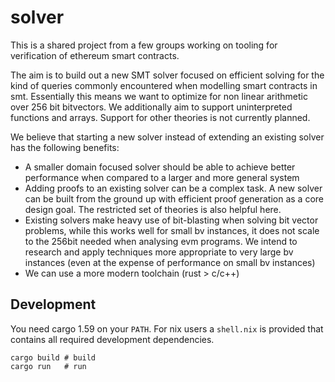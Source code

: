 # solver

This is a shared project from a few groups working on tooling for verification of ethereum smart contracts.

The aim is to build out a new SMT solver focused on efficient solving for the kind of queries
commonly encountered when modelling smart contracts in smt. Essentially this means we want to
optimize for non linear arithmetic over 256 bit bitvectors. We additionally aim to support
uninterpreted functions and arrays. Support for other theories is not currently planned.

We believe that starting a new solver instead of extending an existing solver has the following
benefits:

- A smaller domain focused solver should be able to achieve better performance when compared to a
    larger and more general system
- Adding proofs to an existing solver can be a complex task. A new solver can be built from the
    ground up with efficient proof generation as a core design goal. The restricted set of theories is
    also helpful here.
- Existing solvers make heavy use of bit-blasting when solving bit vector problems, while this works
    well for small bv instances, it does not scale to the 256bit needed when analysing evm programs. We
    intend to research and apply techniques more appropriate to very large bv instances (even at
    the expense of performance on small bv instances)
- We can use a more modern toolchain (rust > c/c++)

## Development

You need cargo 1.59 on your `PATH`. For nix users a `shell.nix` is provided that contains all
required development dependencies.

```
cargo build # build
cargo run   # run
```
